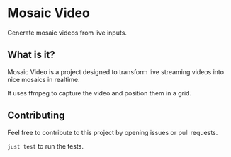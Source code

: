 # Mosaic Video

Generate mosaic videos from live inputs.

## What is it?

Mosaic Video is a project designed to transform live streaming videos into nice mosaics in realtime.

It uses ffmpeg to capture the video and position them in a grid.

## Contributing

Feel free to contribute to this project by opening issues or pull requests.

`just test` to run the tests.
